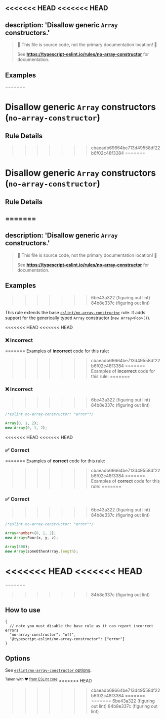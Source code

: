 <<<<<<< HEAD
<<<<<<< HEAD
---
description: 'Disallow generic `Array` constructors.'
---

> 🛑 This file is source code, not the primary documentation location! 🛑
>
> See **https://typescript-eslint.io/rules/no-array-constructor** for documentation.

## Examples
=======
# Disallow generic `Array` constructors (`no-array-constructor`)

## Rule Details
>>>>>>> cbaeadb69664be713d49558df22b6f02c48f3384
=======
# Disallow generic `Array` constructors (`no-array-constructor`)

## Rule Details
=======
---
description: 'Disallow generic `Array` constructors.'
---

> 🛑 This file is source code, not the primary documentation location! 🛑
>
> See **https://typescript-eslint.io/rules/no-array-constructor** for documentation.

## Examples
>>>>>>> 6be43a322 (figuring out lint)
>>>>>>> 84b8e337c (figuring out lint)

This rule extends the base [`eslint/no-array-constructor`](https://eslint.org/docs/rules/no-array-constructor) rule.
It adds support for the generically typed `Array` constructor (`new Array<Foo>()`).

<<<<<<< HEAD
<<<<<<< HEAD
<!--tabs-->

### ❌ Incorrect
=======
Examples of **incorrect** code for this rule:
>>>>>>> cbaeadb69664be713d49558df22b6f02c48f3384
=======
Examples of **incorrect** code for this rule:
=======
<!--tabs-->

### ❌ Incorrect
>>>>>>> 6be43a322 (figuring out lint)
>>>>>>> 84b8e337c (figuring out lint)

```ts
/*eslint no-array-constructor: "error"*/

Array(0, 1, 2);
new Array(0, 1, 2);
```

<<<<<<< HEAD
<<<<<<< HEAD
### ✅ Correct
=======
Examples of **correct** code for this rule:
>>>>>>> cbaeadb69664be713d49558df22b6f02c48f3384
=======
Examples of **correct** code for this rule:
=======
### ✅ Correct
>>>>>>> 6be43a322 (figuring out lint)
>>>>>>> 84b8e337c (figuring out lint)

```ts
/*eslint no-array-constructor: "error"*/

Array<number>(0, 1, 2);
new Array<Foo>(x, y, z);

Array(500);
new Array(someOtherArray.length);
```
<<<<<<< HEAD
<<<<<<< HEAD
=======
=======
>>>>>>> 84b8e337c (figuring out lint)

## How to use

```jsonc
{
  // note you must disable the base rule as it can report incorrect errors
  "no-array-constructor": "off",
  "@typescript-eslint/no-array-constructor": ["error"]
}
```

## Options

See [`eslint/no-array-constructor` options](https://eslint.org/docs/rules/no-array-constructor#options).

<sup>Taken with ❤️ [from ESLint core](https://github.com/eslint/eslint/blob/master/docs/rules/no-array-constructor.md)</sup>
<<<<<<< HEAD
>>>>>>> cbaeadb69664be713d49558df22b6f02c48f3384
=======
=======
>>>>>>> 6be43a322 (figuring out lint)
>>>>>>> 84b8e337c (figuring out lint)
